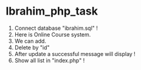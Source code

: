# Ibrahim_php_task

1. Connect database "ibrahim.sql" !
2. Here is Online Course system.
3. We can add.
4. Delete by "id"
5. After update a successful message will display !
6. Show all list in "index.php" !

